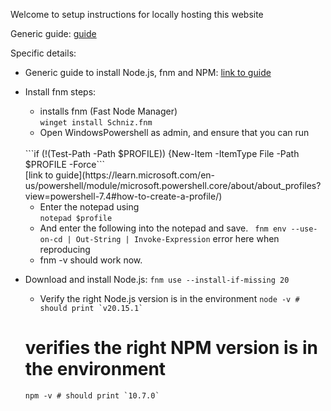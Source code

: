Welcome to setup instructions for locally hosting this website

Generic guide:
[guide](https://www.geeksforgeeks.org/how-to-install-reactjs-on-windows/)

Specific details:
- Generic guide to install Node.js, fnm and NPM: 
  [link to guide](https://nodejs.org/en/download/package-manager)
- Install fnm steps:
  - installs fnm (Fast Node Manager) <br>
  ```winget install Schniz.fnm```
  - Open WindowsPowershell as admin, and ensure that you can run  
  <br>
  ```if (!(Test-Path -Path $PROFILE)) {New-Item -ItemType File -Path $PROFILE -Force```
  <br>[link to guide](https://learn.microsoft.com/en-us/powershell/module/microsoft.powershell.core/about/about_profiles?view=powershell-7.4#how-to-create-a-profile/)

  - Enter the notepad using<br>
   ```notepad $profile```
  - And enter the following into the notepad and save.
  ``` fnm env --use-on-cd | Out-String | Invoke-Expression``` error here when reproducing
  - fnm -v should work now.
- Download and install Node.js:
  ```fnm use --install-if-missing 20```
  - Verify the right Node.js version is in the environment
  ``` node -v # should print `v20.15.1` ```
  # verifies the right NPM version is in the environment
  ``` npm -v # should print `10.7.0` ```
